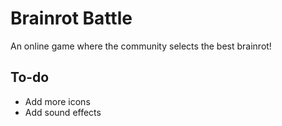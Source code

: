 # Brainrot Battle

An online game where the community selects the best brainrot!

## To-do

- Add more icons
- Add sound effects